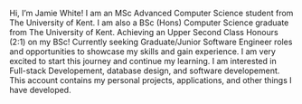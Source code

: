 Hi, I’m Jamie White!
I am an MSc Advanced Computer Science student from The University of Kent.
I am also a BSc (Hons) Computer Science graduate from The University of Kent.
Achieving an Upper Second Class Honours (2:1) on my BSc!
Currently seeking Graduate/Junior Software Engineer roles and opportunities to showcase my skills and gain experience.
I am very excited to start this journey and continue my learning.
I am interested in Full-stack Developement, database design, and software developement.
This account contains my personal projects, applications, and other things I have developed.
